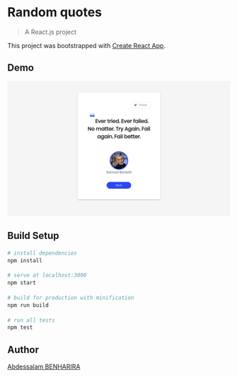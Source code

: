 # Random quotes

> A React.js project

This project was bootstrapped with [Create React App](https://github.com/facebookincubator/create-react-app).

## Demo

![demo](pics/screen.png)

## Build Setup

``` bash
# install dependencies
npm install

# serve at localhost:3000
npm start

# build for production with minification
npm run build

# run all tests
npm test
```

## Author

[Abdessalam BENHARIRA](https://github.com/Abdessalam98)
